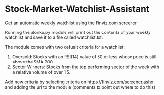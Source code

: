 # Stock-Market-Watchlist-Assistant
Get an automatic weekly watchlist using the Finviz.com screener

Running the stonks.py module will print out the contents of your weekly watchlist and save it to a file called watchlist.txt.

The module comes with two defualt criteria for a watchlist:
  1. Oversold: Stocks with an RSI(14) value of 30 or less whose price is still above the SMA 200.
  2. Sector Winners: Stocks from the top performing sector of the week with a relative volume of over 1.5.

Add new criteria by selecting criteria on https://finviz.com/screener.ashx and adding the url to the module (comments to point out where to do this)

